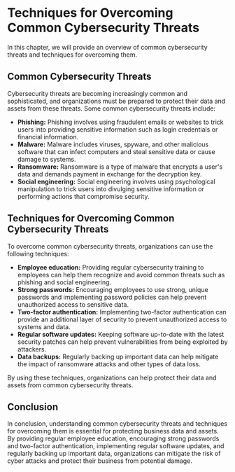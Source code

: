 # Techniques for Overcoming Common Cybersecurity Threats

In this chapter, we will provide an overview of common cybersecurity threats and techniques for overcoming them.

Common Cybersecurity Threats
----------------------------

Cybersecurity threats are becoming increasingly common and sophisticated, and organizations must be prepared to protect their data and assets from these threats. Some common cybersecurity threats include:

* **Phishing:** Phishing involves using fraudulent emails or websites to trick users into providing sensitive information such as login credentials or financial information.
* **Malware:** Malware includes viruses, spyware, and other malicious software that can infect computers and steal sensitive data or cause damage to systems.
* **Ransomware:** Ransomware is a type of malware that encrypts a user's data and demands payment in exchange for the decryption key.
* **Social engineering:** Social engineering involves using psychological manipulation to trick users into divulging sensitive information or performing actions that compromise security.

Techniques for Overcoming Common Cybersecurity Threats
------------------------------------------------------

To overcome common cybersecurity threats, organizations can use the following techniques:

* **Employee education:** Providing regular cybersecurity training to employees can help them recognize and avoid common threats such as phishing and social engineering.
* **Strong passwords:** Encouraging employees to use strong, unique passwords and implementing password policies can help prevent unauthorized access to sensitive data.
* **Two-factor authentication:** Implementing two-factor authentication can provide an additional layer of security to prevent unauthorized access to systems and data.
* **Regular software updates:** Keeping software up-to-date with the latest security patches can help prevent vulnerabilities from being exploited by attackers.
* **Data backups:** Regularly backing up important data can help mitigate the impact of ransomware attacks and other types of data loss.

By using these techniques, organizations can help protect their data and assets from common cybersecurity threats.

Conclusion
----------

In conclusion, understanding common cybersecurity threats and techniques for overcoming them is essential for protecting business data and assets. By providing regular employee education, encouraging strong passwords and two-factor authentication, implementing regular software updates, and regularly backing up important data, organizations can mitigate the risk of cyber attacks and protect their business from potential damage.
